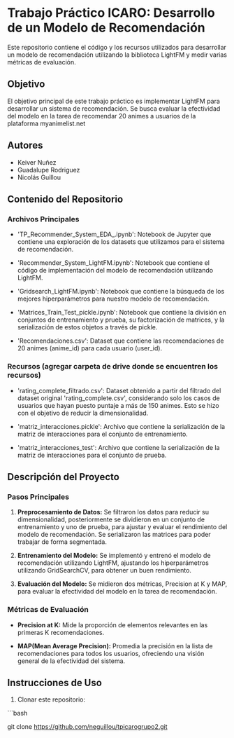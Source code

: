 ﻿# Trabajo Práctico ICARO: Desarrollo de un Modelo de Recomendación

Este repositorio contiene el código y los recursos utilizados para desarrollar un modelo de recomendación utilizando la biblioteca LightFM y medir varias métricas de evaluación.

## Objetivo

El objetivo principal de este trabajo práctico es implementar LightFM para desarrollar un sistema de recomendación. Se busca evaluar la efectividad del modelo en la tarea de recomendar 20 animes a usuarios de la plataforma myanimelist.net

## Autores
- Keiver Nuñez
- Guadalupe Rodriguez
- Nicolás Guillou
  
## Contenido del Repositorio

### Archivos Principales

- 'TP\_Recommender\_System\_EDA\_.ipynb': Notebook de Jupyter que contiene una exploración de los datasets que utilizamos para el sistema de recomendación.

- 'Recommender\_System\_LightFM.ipynb': Notebook que contiene el código de implementación del modelo de recomendación utilizando LightFM.

- 'Gridsearch\_LightFM.ipynb': Notebook que contiene la búsqueda de los mejores hiperparámetros para nuestro modelo de recomendación.

- 'Matrices\_Train\_Test\_pickle.ipynb': Notebook que contiene la división en conjuntos de entrenamiento y prueba, su factorización de matrices, y la serialización de estos objetos a través de pickle.

- 'Recomendaciones.csv': Dataset que contiene las recomendaciones de 20 animes (anime\_id) para cada usuario (user\_id).

### Recursos (agregar carpeta de drive donde se encuentren los recursos)

- 'rating\_complete\_filtrado.csv': Dataset obtenido a partir del filtrado del dataset original 'rating\_complete.csv', considerando solo los casos de usuarios que hayan puesto puntaje a más de 150 animes. Esto se hizo con el objetivo de reducir la dimensionalidad.

- 'matriz\_interacciones.pickle': Archivo que contiene la serialización de la matriz de interacciones para el conjunto de entrenamiento.

- 'matriz\_interacciones\_test': Archivo que contiene la serialización de la matriz de interacciones para el conjunto de prueba.

## Descripción del Proyecto

### Pasos Principales

1. **Preprocesamiento de Datos:** Se filtraron los datos para reducir su dimensionalidad, posteriormente se dividieron en un conjunto de entrenamiento y uno de prueba, para ajustar y evaluar el rendimiento del modelo de recomendación. Se serializaron las matrices para poder trabajar de forma segmentada.

1. **Entrenamiento del Modelo:** Se implementó y entrenó el modelo de recomendación utilizando LightFM, ajustando los hiperparámetros utilizando GridSearchCV, para obtener un buen rendimiento.

1. **Evaluación del Modelo:** Se midieron dos métricas, Precision at K y MAP, para evaluar la efectividad del modelo en la tarea de recomendación.

### Métricas de Evaluación

- **Precision at K:** Mide la proporción de elementos relevantes en las primeras K recomendaciones.

- **MAP(Mean Average Precision):** Promedia la precisión en la lista de recomendaciones para todos los usuarios, ofreciendo una visión general de la efectividad del sistema.

## Instrucciones de Uso

1. Clonar este repositorio:

\```bash

git clone https://github.com/neguillou/tpicarogrupo2.git

